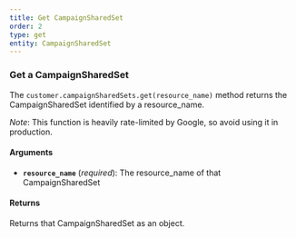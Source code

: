 ```yaml
---
title: Get CampaignSharedSet
order: 2
type: get
entity: CampaignSharedSet
---
```


### Get a CampaignSharedSet

The `customer.campaignSharedSets.get(resource_name)` method returns the CampaignSharedSet identified by a resource_name.

_Note_: This function is heavily rate-limited by Google, so avoid using it in production.

#### Arguments

- **`resource_name`** (_required_): The resource_name of that CampaignSharedSet

#### Returns

Returns that CampaignSharedSet as an object.

